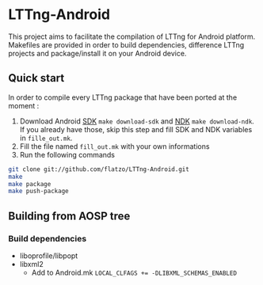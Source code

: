 LTTng-Android
=============

This project aims to facilitate the compilation of LTTng for Android platform. 
Makefiles are provided in order to build dependencies, difference LTTng projects 
and package/install it on your Android device.

Quick start
-----------

In order to compile every LTTng package that have been ported at the moment : 

1. Download Android [SDK](http://developer.android.com/sdk/index.html) ``make download-sdk`` and [NDK](http://developer.android.com/tools/sdk/ndk/index.html) ``make download-ndk``. If you already have those, skip this step and fill SDK and NDK variables in ``fille_out.mk``. 
2. Fill the file named ``fill_out.mk`` with your own informations
3. Run the following commands

```bash
git clone git://github.com/flatzo/LTTng-Android.git
make            
make package
make push-package
```


Building from AOSP tree
-----------------------

### Build dependencies

* liboprofile/libpopt
* libxml2
  * Add to Android.mk ``LOCAL_CLFAGS += -DLIBXML_SCHEMAS_ENABLED``
